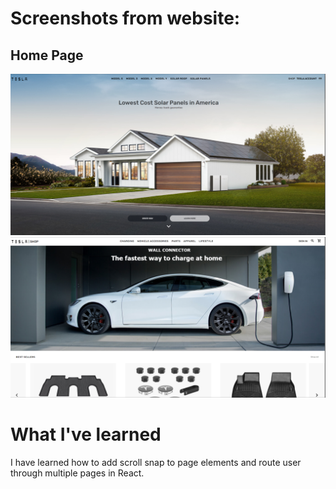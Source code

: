 # Screenshots from website:
## Home Page
<img src="src/screenshots/websitelandingpagescreenshot.jpg">
<img src="src/screenshots/shoppagescreenshot.jpg">

# What I've learned

I have learned how to add scroll snap to page elements and route user through multiple pages in React.


